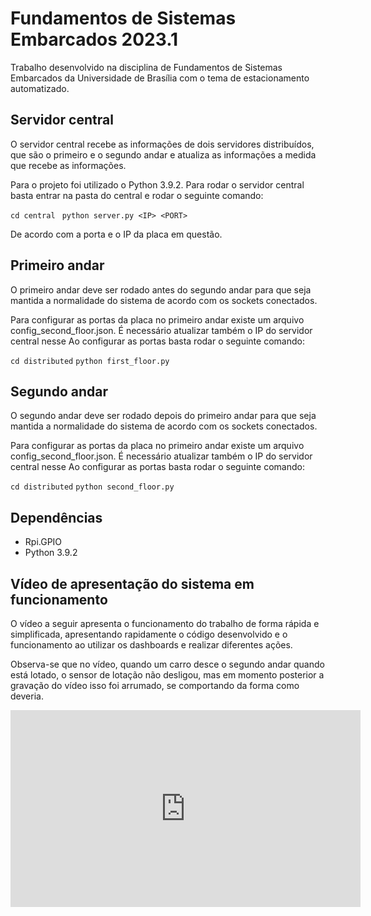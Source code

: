 # Fundamentos de Sistemas Embarcados 2023.1

Trabalho desenvolvido na disciplina de Fundamentos de Sistemas Embarcados da Universidade de Brasília com o tema de estacionamento automatizado. 

## Servidor central
O servidor central recebe as informações de dois servidores distribuídos, que são o primeiro e o segundo andar e atualiza as informações a medida que recebe as informações. 

Para o projeto foi utilizado o Python 3.9.2. Para rodar o servidor central basta entrar na pasta do central e rodar o seguinte comando: 

```cd central```
``` python server.py <IP> <PORT>```

De acordo com a porta e o IP da placa em questão. 

## Primeiro andar 

O primeiro andar deve ser rodado antes do segundo andar para que seja mantida a normalidade do sistema de acordo com os sockets conectados. 

Para configurar as portas da placa no primeiro andar existe um arquivo config_second_floor.json. É necessário atualizar também o IP do servidor central nesse  Ao configurar as portas basta rodar o seguinte comando: 

```cd distributed```
```python first_floor.py```

## Segundo andar 

O segundo andar deve ser rodado depois do primeiro andar para que seja mantida a normalidade do sistema de acordo com os sockets conectados. 

Para configurar as portas da placa no primeiro andar existe um arquivo config_second_floor.json. É necessário atualizar também o IP do servidor central nesse  Ao configurar as portas basta rodar o seguinte comando: 

```cd distributed```
```python second_floor.py```

## Dependências
 - Rpi.GPIO
 - Python 3.9.2


## Vídeo de apresentação do sistema em funcionamento

O vídeo a seguir apresenta o funcionamento do trabalho de forma rápida e simplificada, apresentando rapidamente o código desenvolvido e o funcionamento ao utilizar os dashboards e realizar diferentes ações.


Observa-se que no vídeo, quando um carro desce o segundo andar quando está lotado, o sensor de lotação não desligou, mas em momento posterior a gravação do vídeo isso foi arrumado, se comportando da forma como deveria. 



<iframe width="560" height="315" src="https://www.youtube.com/embed/5PJN8lX-4vs" title="YouTube video player" frameborder="0" allow="accelerometer; autoplay; clipboard-write; encrypted-media; gyroscope; picture-in-picture; web-share" allowfullscreen/>
